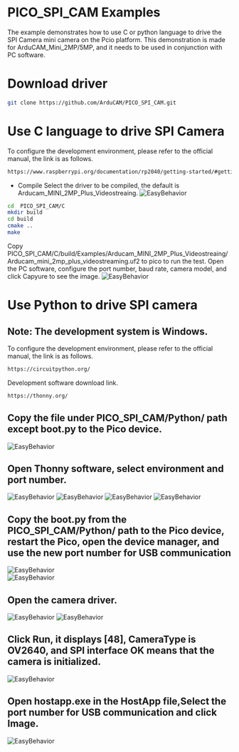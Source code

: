 # PICO_SPI_CAM Examples
The example demonstrates how to use C or python language to drive the SPI Camera mini camera on the Pcio platform. 
This demonstration is made for ArduCAM_Mini_2MP/5MP, and it needs to be used in conjunction with PC software.

# Download driver
```bash
git clone https://github.com/ArduCAM/PICO_SPI_CAM.git
```

# Use C language to drive SPI Camera
To configure the development environment, please refer to the official manual, the link is as follows.
```bash
https://www.raspberrypi.org/documentation/rp2040/getting-started/#getting-started-with-c
```
- Compile
Select the driver to be compiled, the default is Arducam_MINI_2MP_Plus_Videostreaing.
![EasyBehavior](https://github.com/UCTRONICS/pic/blob/master/pico/Spi%20Camera/1.png)
```bash
cd  PICO_SPI_CAM/C
mkdir build
cd build
cmake ..
make 
```
Copy PICO_SPI_CAM/C/build/Examples/Arducam_MINI_2MP_Plus_Videostreaing/Arducam_mini_2mp_plus_videostreaming.uf2 to pico to run the test.
Open the PC software, configure the port number, baud rate, camera model, and click Capyure to see the image.
![EasyBehavior](https://github.com/UCTRONICS/pic/blob/master/pico/Spi%20Camera/2.png)

# Use Python to drive SPI camera
## Note: The development system is Windows. 
To configure the development environment, please refer to the official manual, the link is as follows.
```bash
https://circuitpython.org/
```
Development software download link.
```bash
https://thonny.org/
```

## Copy the file under PICO_SPI_CAM/Python/ path except boot.py to the Pico device.
![EasyBehavior](https://github.com/UCTRONICS/pic/blob/master/pico/Spi%20Camera/3.png)
## Open Thonny software, select environment and port number. 
![EasyBehavior](https://github.com/UCTRONICS/pic/blob/master/pico/Spi%20Camera/4.png)
![EasyBehavior](https://github.com/UCTRONICS/pic/blob/master/pico/Spi%20Camera/5.png)
![EasyBehavior](https://github.com/UCTRONICS/pic/blob/master/pico/Spi%20Camera/10.png)
![EasyBehavior](https://github.com/UCTRONICS/pic/blob/master/pico/Spi%20Camera/11.png)
## Copy the boot.py from the PICO_SPI_CAM/Python/ path to the Pico device, restart the Pico, open the device manager, and use the new port number for USB communication
![EasyBehavior](https://github.com/UCTRONICS/pic/blob/master/pico/Spi%20Camera/12.png)	
![EasyBehavior](https://github.com/UCTRONICS/pic/blob/master/pico/Spi%20Camera/13.png)	
## Open the camera driver. 
![EasyBehavior](https://github.com/UCTRONICS/pic/blob/master/pico/Spi%20Camera/6.png)
![EasyBehavior](https://github.com/UCTRONICS/pic/blob/master/pico/Spi%20Camera/7.png)
## Click Run, it displays [48], CameraType is OV2640, and SPI interface OK means that the camera is initialized. 
![EasyBehavior](https://github.com/UCTRONICS/pic/blob/master/pico/Spi%20Camera/8.png)
## Open hostapp.exe in the HostApp file,Select the port number for USB communication and click Image. 
![EasyBehavior](https://github.com/UCTRONICS/pic/blob/master/pico/Spi%20Camera/9.png)